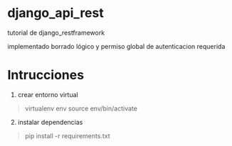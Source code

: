 # django_api_rest
tutorial de django_restframework 

implementado borrado lógico y permiso global de autenticacion requerida

# Intrucciones
1. crear entorno virtual
> virtualenv env
> source env/bin/activate

2. instalar dependencias
> pip install -r requirements.txt

